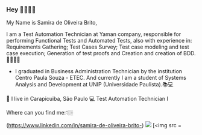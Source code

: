 ### Hey 👋🙋🏾‍♀️

My Name is Samira de Oliveira Brito,

I am a Test Automation Technician at Yaman company, responsible for performing Functional Tests and Automated Tests, also with experience in: Requirements Gathering; Test Cases Survey; Test case modeling and test case execution; Generation of test proofs and Creation and creation of BDD.👩🏾‍💻✅

- I graduated in Business Administration Technician by the institution Centro Paula Souza - ETEC. And currently I am a student of Systems Analysis and Development at UNIP (Universidade Paulista).📚💻


📍 I live in Carapicuiba, São Paulo
💻 Test Automation Technician I

Where can you find me:👇🏼


(https://www.linkedin.com/in/samira-de-oliveira-brito-)  [<img src="https://img.shields.io/badge/linkedin-%230077B5.svg?&style=for-the-badge&logo=linkedin&logoColor=white" />](https://www.linkedin.com/in/samira-de-oliveira-brito-) [<img src =
